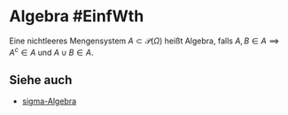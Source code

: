 # Algebra #EinfWth
Eine nichtleeres Mengensystem $A\subset \mathcal{P}(\Omega)$ heißt Algebra, falls $A,B\in A\implies A^c\in A$ und $A\cup B \in A$.
## Siehe auch
- [sigma-Algebra](Einf.%20Wtheo/Definitions/sigma-Algebra.md)